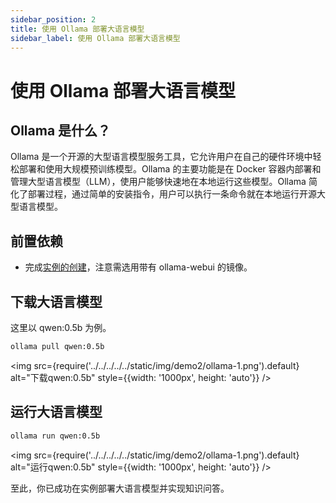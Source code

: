 ```yaml
---
sidebar_position: 2
title: 使用 Ollama 部署大语言模型
sidebar_label: 使用 Ollama 部署大语言模型
---
```


# 使用 Ollama 部署大语言模型

## Ollama 是什么？

Ollama 是一个开源的大型语言模型服务工具，它允许用户在自己的硬件环境中轻松部署和使用大规模预训练模型。Ollama 的主要功能是在 Docker 容器内部署和管理大型语言模型（LLM），使用户能够快速地在本地运行这些模型。Ollama 简化了部署过程，通过简单的安装指令，用户可以执行一条命令就在本地运行开源大型语言模型。


## 前置依赖

- 完成[实例的创建](../QuickStart/instance%20getstarted.md)，注意需选用带有 ollama-webui 的镜像。

## 下载大语言模型

这里以 qwen:0.5b 为例。

```bash
ollama pull qwen:0.5b
```

<img src={require('../../../../../static/img/demo2/ollama-1.png').default} alt="下载qwen:0.5b" style={{width: '1000px', height: 'auto'}} />

## 运行大语言模型

```bash
ollama run qwen:0.5b
```

<img src={require('../../../../../static/img/demo2/ollama-1.png').default} alt="运行qwen:0.5b" style={{width: '1000px', height: 'auto'}} />

至此，你已成功在实例部署大语言模型并实现知识问答。